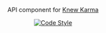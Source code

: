 <p align="center">API component for <a href="https://pypi.otg/project/knewkarma">Knew Karma</a></p>

<p align="center">
  <a href="https://github.com/knewkarma-io/knewkarma"><img alt="Code Style" src="https://img.shields.io/badge/code%20style-black-000000?logo=github&link=https%3A%2F%2Fgithub.com%2Fknewkarma-io%2Fkarmakraft"></a>
</p>
